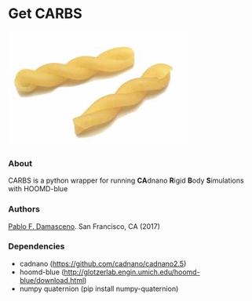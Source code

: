 # Get CARBS

![CARBS temp logo](/images/carbs.jpg)
### About
CARBS is a python wrapper for running **CA**dnano **R**igid **B**ody **S**imulations with HOOMD-blue

### Authors
[Pablo F. Damasceno](http://pablodamasceno.com/). San Francisco, CA (2017)

### Dependencies
- cadnano (https://github.com/cadnano/cadnano2.5)
- hoomd-blue (http://glotzerlab.engin.umich.edu/hoomd-blue/download.html)
- numpy quaternion (pip install numpy-quaternion)
